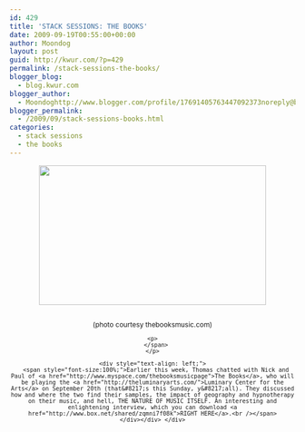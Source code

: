 ```yaml
---
id: 429
title: 'STACK SESSIONS: THE BOOKS'
date: 2009-09-19T00:55:00+00:00
author: Moondog
layout: post
guid: http://kwur.com/?p=429
permalink: /stack-sessions-the-books/
blogger_blog:
  - blog.kwur.com
blogger_author:
  - Moondoghttp://www.blogger.com/profile/17691405763447092373noreply@blogger.com
blogger_permalink:
  - /2009/09/stack-sessions-books.html
categories:
  - stack sessions
  - the books
---
```

<div class="pf-content">
  <div style="text-align: center;">
    <a onblur="try {parent.deselectBloggerImageGracefully();} catch(e) {}" href="http://www.kwur.com/blog/uploaded_images/nickpaul_winter_big-744300.jpg"><img style="margin: 0px auto 10px; display: block; text-align: center; cursor: pointer; width: 400px; height: 246px;" src="http://www.kwur.com/blog/uploaded_images/nickpaul_winter_big-744297.jpg" alt="" border="0" /></a><br /><span style="font-size:85%;">(photo courtesy thebooksmusic.com)</p> 
    
    <p>
      </span>
    </p>
    
    <div style="text-align: left;">
      <span style="font-size:100%;">Earlier this week, Thomas chatted with Nick and Paul of <a href="http://www.myspace.com/thebooksmusicpage">The Books</a>, who will be playing the <a href="http://theluminaryarts.com/">Luminary Center for the Arts</a> on September 20th (that&#8217;s this Sunday, y&#8217;all). They discussed how and where the two find their samples, the impact of geography and hypnotherapy on their music, and hell, THE NATURE OF MUSIC ITSELF. An interesting and enlightening interview, which you can download <a href="http://www.box.net/shared/zqmni7f08k">RIGHT HERE</a>.<br /></span>
    </div></div> </div>